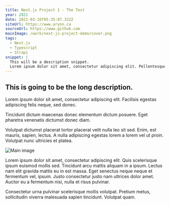 ```yaml
---
title: Next.js Project 1 - The Test
year: 2021
date: 2021-03-16T05:35:07.322Z
siteUrl: https://www.arynn.ca
sourceUrl: https://www.github.com
mainImage: /work/next-js-project-demo/cover.png
tags:
  - Next.js
  - Typescript
  - Strapi
snippet: |
  This will be a description snippet.
  Lorem ipsum dolor sit amet, consectetur adipiscing elit. Pellentesque maecenas turpis nunc purus dapibus mi molestie. Condimentum ut odio condimentum diam magna lobortis. Woop woop woop.
---
```


## This is going to be the long description.

Lorem ipsum dolor sit amet,
consectetur adipiscing elit. Facilisis egestas adipiscing felis neque,
sed donec.

Tincidunt dictum maecenas donec elementum dictum posuere. Eget pharetra
venenatis dictumst donec diam.

Volutpat dictumst placerat tortor placerat velit nulla leo sit sed.
Enim, est mauris, sapien, lectus. A nulla adipiscing egestas lorem a
lorem vel ut proin. Volutpat nunc ultricies et platea.

![Main image](/work/next-js-project-demo/main.png)

Lorem ipsum dolor sit amet, consectetur adipiscing elit. Quis
scelerisque ipsum euismod mollis sed. Tincidunt arcu mattis aliquam in a
ipsum. Lectus nam elit gravida mattis eu in est massa. Eget senectus
neque neque et fermentum vel, ipsum. Justo consectetur justo nam
ultrices dolor amet. Auctor eu a fermentum nisi, nulla et risus
pulvinar.

Consectetur urna pulvinar scelerisque mollis volutpat. Pretium metus,
sollicitudin viverra malesuada sapien tincidunt. Volutpat quam.
